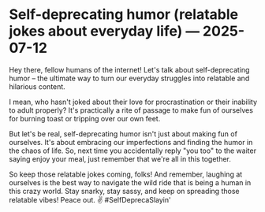 # Self-deprecating humor (relatable jokes about everyday life) — 2025-07-12

Hey there, fellow humans of the internet! Let's talk about self-deprecating humor – the ultimate way to turn our everyday struggles into relatable and hilarious content.

I mean, who hasn't joked about their love for procrastination or their inability to adult properly? It's practically a rite of passage to make fun of ourselves for burning toast or tripping over our own feet.

But let's be real, self-deprecating humor isn't just about making fun of ourselves. It's about embracing our imperfections and finding the humor in the chaos of life. So, next time you accidentally reply "you too" to the waiter saying enjoy your meal, just remember that we're all in this together.

So keep those relatable jokes coming, folks! And remember, laughing at ourselves is the best way to navigate the wild ride that is being a human in this crazy world. Stay snarky, stay sassy, and keep on spreading those relatable vibes! Peace out. ✌️ #SelfDeprecaSlayin'